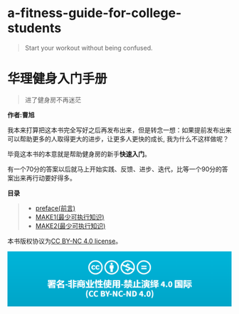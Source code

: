 # a-fitness-guide-for-college-students

> Start your workout without being  confused.

# 华理健身入门手册

> 进了健身房不再迷茫

**作者:曹旭**

我本来打算把这本书完全写好之后再发布出来，但是转念一想：如果提前发布出来可以帮助更多的人取得更大的进步，让更多人更快的成长, 我为什么不这样做呢？

毕竟这本书的本意就是帮助健身房的新手**快速入门**。

有一个70分的答案以后就马上开始实践、反馈、进步、迭代，比等一个90分的答案出来再行动要好得多。  

**目录**

>* [preface(前言)](https://github.com/caoxuCarlos/A-Fitness-Guide-for-College-Students/blob/master/markdowns/preface.md)
>* [MAKE1(最少可执行知识)](https://github.com/caoxuCarlos/A-Fitness-Guide-for-College-Students/blob/master/markdowns/Part1-MAKE.md)
>* [MAKE2(最少可执行知识)](https://github.com/caoxuCarlos/A-Fitness-Guide-for-College-Students/blob/master/markdowns/Part1-MAKE(2).md)

本书版权协议为[CC BY-NC 4.0 license](http://creativecommons.org/licenses/by-nc-nd/4.0/)。

![](https://github.com/caoxuCarlos/a-fitness-guide-for-college-students/blob/master/images/copyright01.png?raw=true)
